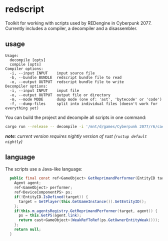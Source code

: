 # redscript
Toolkit for working with scripts used by REDengine in Cyberpunk 2077.
Currently includes a compiler, a decompiler and a disassembler.

## usage
```
Usage:
  decompile [opts]
  compile [opts]
Compiler options:
  -i, --input INPUT    input source file
  -b, --bundle BUNDLE  redscript bundle file to read
  -o, --output OUTPUT  redscript bundle file to write
Decompiler options:
  -i, --input INPUT    input file
  -o, --output OUTPUT  output file or directory
  -m, --mode MODE      dump mode (one of: 'ast', 'bytecode' or 'code')
  -f, --dump-files     split into individual files (doesn't work for everything yet)
```

You can build the project and decompile all scripts in one command:
```bash
cargo run --release -- decompile -i '/mnt/d/games/Cyberpunk 2077/r6/cache/final.redscript' -o classes.redscript
```
*__note__: current version requires nightly version of rust (`rustup default nightly`)*

## language
The scripts use a Java-like language:
```java
  public final const ref<GameObject> GetReprimandPerformer(EntityID target?) {
    Agent agent;
    ref<GameObject> performer;
    ref<DeviceComponentPS> ps;
    if(!EntityID.IsDefined(target)) {
      target = GetPlayer(this.GetGameInstance()).GetEntityID();
    };
    if(this.m_agentsRegistry.GetReprimandPerformer(target, agent)) {
      ps = this.GetPS(agent.link);
      return cast<GameObject>(WeakRefToRef(ps.GetOwnerEntityWeak()));
    };
    return null;
  }
```
